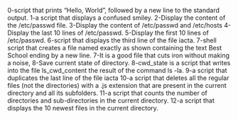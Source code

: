 0-script that prints “Hello, World”, followed by a new line to the standard output.
1-a script that displays a confused smiley.
2-Display the content of the /etc/passwd file.
3-Display the content of /etc/passwd and /etc/hosts
4-Display the last 10 lines of /etc/passwd.
5-Display the first 10 lines of /etc/passwd.
6-script that displays the third line of the file iacta.
7-shell script that creates a file named exactly as shown containing the text Best School ending by a new line.
7-It is a good file that cuts iron without making a noise, 8-Save current state of directory.
8-cwd_state is a script that writes into the file ls_cwd_content the result of the command ls -la.
9-a script that duplicates the last line of the file iacta
10-a script that deletes all the regular files (not the directories) with a .js extension that are present in the current directory and all its subfolders.
11-a script that counts the number of directories and sub-directories in the current directory.
12-a script that displays the 10 newest files in the current directory.
